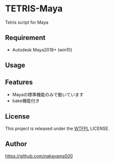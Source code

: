 # TETRIS-Maya
Tetris script for Maya

## Requirement
- Autodesk Maya2018+ (win10)

## Usage


## Features
- Mayaの標準機能のみで動いています
- bake機能付き

## License
This project is released under the [WTFPL](http://www.wtfpl.net) LICENSE.

## Author
https://github.com/nakayama500
